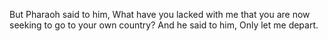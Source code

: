 But Pharaoh said to him, What have you lacked with me that you are now seeking to go to your own country? And he said to him, Only let me depart.
